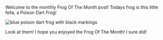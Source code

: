 Welcome to the monthly Frog Of The Month post! Todays frog is this little fella, a Poison Dart Frog!

![blue poison dart frog with black markings](https://cosleyzoo.org/wp-content/uploads/blue_poison_dart_frog.jpg)

Look at them! I hope you enjoyed the Frog Of The Month! I sure did!
